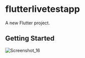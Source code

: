 # flutterlivetestapp

A new Flutter project.

## Getting Started


![Screenshot_16](https://github.com/Tanjil70/flutter_livetest_app_ostad/assets/10905646/e35f8acc-89e2-419a-a850-fd181b1048f6)
